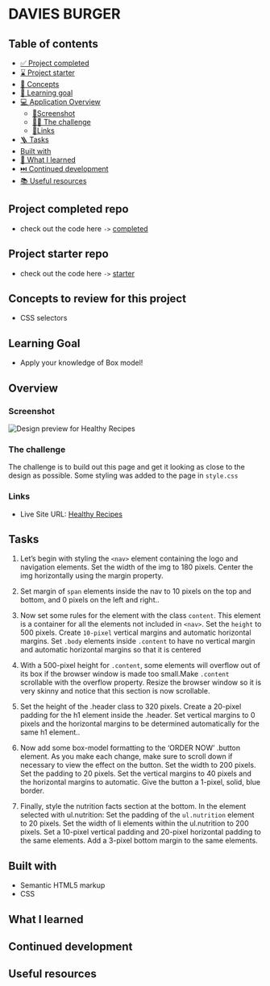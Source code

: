 # DAVIES BURGER

## Table of contents

- [✅ Project completed](#project-completed-repo)
- [⌛️ Project starter](#project-starter-repo)
- [🧩 Concepts](#concepts-to-review-for-this-project)
- [🎯 Learning goal](#learning-goal)
- [💻 Application Overview](#overview)
  - [📸Screenshot](#screenshot)
  - [🥷🏽 The challenge](#the-challenge)
  - [🔗Links](#links)
- [🪜 Tasks](#tasks)
- [Built with](#built-with)
- [📕 What I learned](#what-i-learned)
- [⏭️ Continued development](#continued-development)
- [📚 Useful resources](#useful-resources)

## Project completed repo

- check out the code here `->` [completed](https://github.com/hermkan/code-journey-projects-css/tree/main/02-davies-burger/completed)

## Project starter repo

- check out the code here `->` [starter](https://github.com/hermkan/code-journey-projects-css/tree/main/02-davies-burger/starter)

## Concepts to review for this project

- CSS selectors

## Learning Goal

- Apply your knowledge of Box model!

## Overview

### Screenshot

![Design preview for Healthy Recipes](./Quinoa-and-Kale-Salad-Recipe.png)

### The challenge

The challenge is to build out this page and get it looking as close to the design as possible.
Some styling was added to the page in `style.css`

### Links

- Live Site URL: [Healthy Recipes](https://code-journey-css-css-selectors.vercel.app/)

## Tasks

1. Let’s begin with styling the `<nav>` element containing the logo and navigation elements. Set the width of the img to 180 pixels. Center the img horizontally using the margin property.

2. Set margin of `span` elements inside the nav to 10 pixels on the top and bottom, and 0 pixels on the left and right..

3. Now set some rules for the element with the class `content`. This element is a container for all the elements not included in `<nav>`. Set the `height` to 500 pixels. Create `10-pixel` vertical margins and automatic horizontal margins. Set `.body` elements inside `.content` to have no vertical margin and automatic horizontal margins so that it is centered

4. With a 500-pixel height for `.content`, some elements will overflow out of its box if the browser window is made too small.Make `.content` scrollable with the overflow property. Resize the browser window so it is very skinny and notice that this section is now scrollable.

5. Set the height of the .header class to 320 pixels. Create a 20-pixel padding for the h1 element inside the .header. Set vertical margins to 0 pixels and the horizontal margins to be determined automatically for the same h1 element..

6. Now add some box-model formatting to the ‘ORDER NOW’ .button element. As you make each change, make sure to scroll down if necessary to view the effect on the button. Set the width to 200 pixels. Set the padding to 20 pixels. Set the vertical margins to 40 pixels and the horizontal margins to automatic. Give the button a 1-pixel, solid, blue border.

7. Finally, style the nutrition facts section at the bottom. In the element selected with ul.nutrition: Set the padding of the `ul.nutrition` element to 20 pixels. Set the width of li elements within the ul.nutrition to 200 pixels. Set a 10-pixel vertical padding and 20-pixel horizontal padding to the same elements. Add a 3-pixel bottom margin to the same elements.

## Built with

- Semantic HTML5 markup
- CSS

## What I learned

## Continued development

## Useful resources
